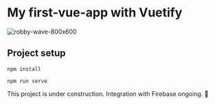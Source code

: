 # My first-vue-app with Vuetify

![robby-wave-800x600](https://user-images.githubusercontent.com/35815182/95460583-71ccc180-0975-11eb-8c14-cb2ca10cdc7f.gif)









## Project setup
```
npm install
```
```
npm run serve
```


This project is under construction. Integration with Firebase ongoing. 🚀
